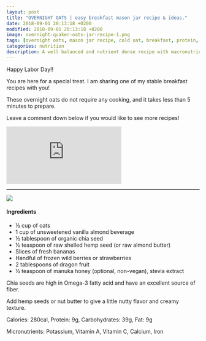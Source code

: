```yaml
---
layout: post
title: "OVERNIGHT OATS | easy breakfast mason jar recipe & ideas."
date: 2018-09-01 20:13:18 +0200
modified: 2018-09-01 20:13:18 +0200
image: overnight-quaker-oats-jar-recipe-1.png
tags: [overnight oats, mason jar recipe, cold oat, breakfast, protein, fiber, almond milk, hemp seeds, simple recipe, breakfast, vegan breakfast, vegan, quick breakfast, breakfast ideas, easy breakfast ideas, meal ideas, nutrition, breakfast recipes, healthy breakfast, breakfast for kids]
categories: nutrition
description: A well balanced and nutrient dense recipe with macronutrients - protein, healthy fat, and fiber! 
---
```


Happy Labor Day!!

You are here for a special treat. I am sharing one of my stable breakfast recipes with you!

These overnight oats do not require any cooking, and it takes less than 5 minutes to prepare. 

Leave a comment down below if you would like to see more recipes!

<iframe src="https://www.youtube.com/embed/UR7bNMWtqdY" frameborder="0" allowfullscreen></iframe>

****


![]({{site.baseurl}}/images/overnight-quaker-oats-jar-recipe-2.jpg)

#### Ingredients

* ½ cup of oats
* 1 cup of unsweetened vanilla almond beverage
* ½ tablespoon of organic chia seed
* ½ teaspoon of raw shelled hemp seed (or raw almond butter)
* Slices of fresh bananas
* Handful of frozen wild berries or strawberries
* 2 tablespoons of dragon fruit
* ½ teaspoon of manuka honey (optional, non-vegan), stevia extract

Chia seeds are high in Omega-3 fatty acid and have an excellent source of fiber.

Add hemp seeds or nut butter to give a little nutty flavor and creamy texture.


Calories: 280cal, Protein: 9g, Carbohydrates: 39g, Fat: 9g

Micronutrients: Potassium, Vitamin A, Vitamin C, Calcium, Iron